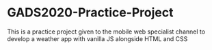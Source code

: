 # GADS2020-Practice-Project
This is a practice project given to the mobile web specialist channel to develop a weather app with vanilla JS alongside HTML and CSS
